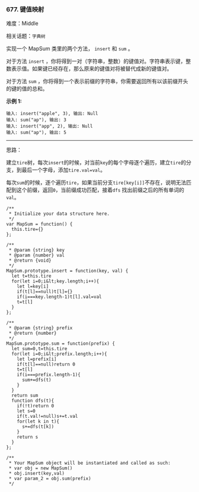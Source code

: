### 677. 键值映射

难度：Middle

相关话题：`字典树`

实现一个 MapSum 类里的两个方法， `insert` 和 `sum` 。



对于方法 `insert` ，你将得到一对（字符串，整数）的键值对。字符串表示键，整数表示值。如果键已经存在，那么原来的键值对将被替代成新的键值对。



对于方法  `sum` ，你将得到一个表示前缀的字符串，你需要返回所有以该前缀开头的键的值的总和。



 **示例 1:** 





```
输入: insert("apple", 3), 输出: Null
输入: sum("ap"), 输出: 3
输入: insert("app", 2), 输出: Null
输入: sum("ap"), 输出: 5

```


-----

思路：

建立`tire`树，每次`insert`的时候，对当前`key`的每个字母逐个遍历，建立`tire`的分支，到最后一个字母，添加`tire.val=val`。

每次`sum`的时候，逐个遍历`tire`，如果当前分支`tire[key[i]]`不存在，说明无法匹配到这个前缀，返回`0`，当前缀成功匹配，接着`dfs`
找出前缀之后的所有单词的`val`。


```
/**
 * Initialize your data structure here.
 */
var MapSum = function() {
  this.tire={}
};

/** 
 * @param {string} key 
 * @param {number} val
 * @return {void}
 */
MapSum.prototype.insert = function(key, val) {
  let t=this.tire
  for(let i=0;i&lt;key.length;i++){
    let l=key[i]
    if(t[l]==null)t[l]={}
    if(i===key.length-1)t[l].val=val
    t=t[l]
  }
};

/** 
 * @param {string} prefix
 * @return {number}
 */
MapSum.prototype.sum = function(prefix) {
  let sum=0,t=this.tire
  for(let i=0;i&lt;prefix.length;i++){
    let l=prefix[i]
    if(t[l]==null)return 0
    t=t[l]
    if(i===prefix.length-1){
      sum+=dfs(t)
    }
  }
  return sum
  function dfs(t){
    if(!t)return 0
    let s=0
    if(t.val!=null)s+=t.val
    for(let k in t){
      s+=dfs(t[k])
    }
    return s
  }
};

/** 
 * Your MapSum object will be instantiated and called as such:
 * var obj = new MapSum()
 * obj.insert(key,val)
 * var param_2 = obj.sum(prefix)
 */



```
